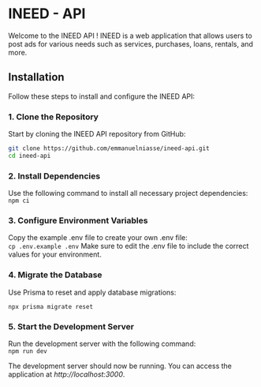 # INEED - API

Welcome to the INEED API ! INEED is a web application that allows users to post ads for various needs such as services, purchases, loans, rentals, and more.

## Installation

Follow these steps to install and configure the INEED API:

### 1. Clone the Repository

Start by cloning the INEED API repository from GitHub:

```bash
git clone https://github.com/emmanuelniasse/ineed-api.git
cd ineed-api
```

### 2. Install Dependencies

Use the following command to install all necessary project dependencies:  
`npm ci`

### 3. Configure Environment Variables

Copy the example .env file to create your own .env file:  
`cp .env.example .env`
Make sure to edit the .env file to include the correct values for your environment.

### 4. Migrate the Database

Use Prisma to reset and apply database migrations:

`npx prisma migrate reset`

### 5. Start the Development Server

Run the development server with the following command:  
`npm run dev`

The development server should now be running. You can access the application at _http://localhost:3000_.

